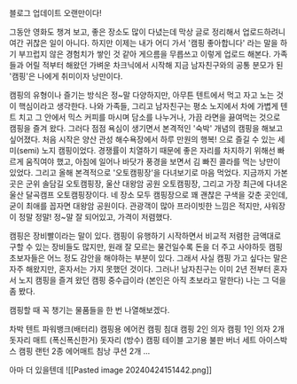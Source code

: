 
블로그 업데이트 오랜만이다! 

그동안 영화도 챙겨 보고, 좋은 장소도 많이 다녔는데 막상 글로 정리해서 업로드하려니 여간 귀찮은 일이 아니다.
하지만 이제는 내가 어디 가서 '캠핑 좋아합니다' 라는 말을 하기 부끄럽지 않은 경험치가 쌓인 것 같아 게으름을 무릅쓰고 이렇게 업로드 해본다.
가족들과 어릴 적부터 해왔던 가벼운 차크닉에서 시작해 지금 남자친구와의 공통 분모가 된 '캠핑'은 나에게 취미이자 낭만이다.

캠핑의 유형이나 즐기는 방식은 정~말 다양하지만, 아무튼 텐트에서 먹고 자고 노는 것이 핵심이라고 생각한다.
나와 가족들, 그리고 남자친구는 평소 노지에서 차에 가볍게 텐트 치고 그 안에서 믹스 커피를 마시며 담소를 나누거나, 가끔 라면을 끓여먹는 것으로 캠핑을 즐겨 왔다.
그러다 점점 욕심이 생기면서 본격적인 '숙박' 개념의 캠핑을 해보고 싶어졌다. 
처음 시작은 양산 관성 해수욕장에서 하루 만원의 행복! 으로 즐길 수 있는 세미(semi) 노지 캠핑이었다. 경쟁률이 치열하기 때문에 좋은 자리를 차지하기 위해선 빠르게 움직여야 했고, 아침에 일어나 바닷가 풍경을 보면서 김 빠진 콜라를 먹는 낭만이 있었다.
그리고 올해 본격적으로 '오토캠핑장'을 다녀보기로 마음 먹었다. 지금까지 가본 곳은 군위 솔담길 오토캠핑장, 울산 대왕암 공원 오토캠핑장, 그리고 가장 최근에 다녀온 울산 달곡캠프 오토캠핑장이다. 네 장소 모두 캠핑장으로 꽤 괜찮은 구색을 갖춘 곳인데, 굳이 최애를 꼽자면 대왕암 공원이다. 관광객이 많아 프라이빗한 느낌은 적지만, 샤워장이 정말 정말! 정~말 잘 되어있고, 가격이 저렴했다. 


캠핑은 장비빨이라는 말이 있다. 캠핑이 유행하기 시작하면서 비교적 저렴한 금액대로 구할 수 있는 장비들도 많지만, 원래 잘 모르는 물건일수록 돈을 더 주고 사야하듯 캠핑 초보자들은 어느 정도 감안을 해야하는 부분이 있다. 그래서 사실 캠핑 가고 싶다는 말은 자주 해왔지만, 혼자서는 가지 못했던 것이다. 그러나! 남자친구는 이미 2년 전부터 혼자서 노지 캠핑을 즐겨 왔던 캠핑 중수급이라 (본인은 아직 초보라고 말한다) 나는 그 덕을 좀 봤다. 

캠핑할 때 꼭 챙기는 물품들을 한 번 나열해보겠다.

차박 텐트
파워뱅크(배터리)
캠핑용 에어컨
캠핑 침대
캠핑 2인 의자 
캠핑 1인 의자 2개 
돗자리 매트 (폭신폭신한거)
돗자리 (방수)
캠핑 테이블
고기용 불판 버너 세트
아이스박스
캠핑 랜턴 2종
에어매트
침낭
쿠션 2개
...

아마 더 있을텐데 
![[Pasted image 20240424151442.png]]


